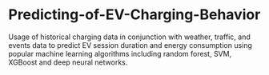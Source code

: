 # Predicting-of-EV-Charging-Behavior
Usage of historical charging data in conjunction with weather, traffic, and events data to predict EV session duration and energy consumption using popular machine learning algorithms including random forest, SVM, XGBoost and deep neural networks.
